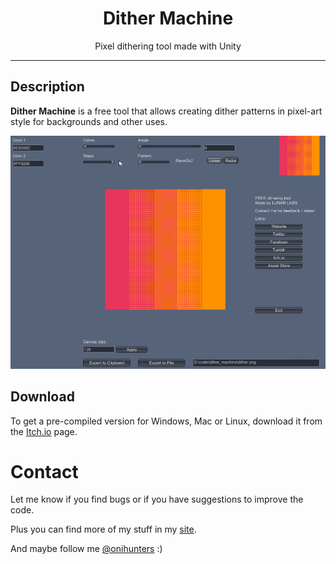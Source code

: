 <h1 align="center">Dither Machine</h1>

<p align="center">Pixel dithering tool made with Unity</p>

---

## Description

**Dither Machine** is a free tool that allows creating dither patterns in pixel-art style for backgrounds and other uses. 

<p align="center"><img src="test.gif"></p>

## Download

To get a pre-compiled version for Windows, Mac or Linux, download it from the [Itch.io](https://lunarlabs.itch.io/dither-machine) page.

# Contact

Let me know if you find bugs or if you have suggestions to improve the code.

Plus you can find more of my stuff in my [site](https://lunarlabs.pt).

And maybe follow me [@onihunters](https://twitter.com/onihunters) :)